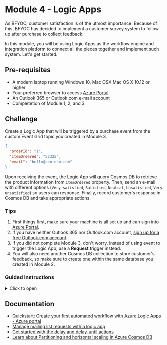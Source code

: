 # Module 4 - Logic Apps

As BFYOC, customer satisfaction is of the utmost importance. Because of this, BFYOC has decided to implement a customer survey system to follow up after purchase to collect feedback.

In this module, you will be using Logic Apps as the workflow engine and integration platform to connect all the pieces together and implement such system. Let's get started.

## Pre-requisites

* A modern laptop running Windows 10, Mac OSX Mac OS X 10.12 or higher
* Your preferred browser to access [Azure Portal](https://portal.azure.com)
* An Outlook 365 or Outlook.com e-mail account
* Completetion of Module 1, 2, and 3

## Challenge

Create a Logic App that will be triggered by a purchase event from the custom Event Grid topic you created in Module 3. 

```json
{
  "orderId": "1",
  "itemOrdered": "52325",
  "email": "hello@contoso.com"
}
```

Upon receiving the event, the Logic App will query Cosmos DB to retrieve the product information from `itemOrdered` property. Then, send an e-mail with different options (`Very satisfied`, `Satisfied`, `Neutral`, `Unsatisfied`, `Very unsatisfied`) so users can response. Finally, record customer's response in Cosmos DB and take appropriate actions.

### Tips

1. First things first, make sure your machine is all set up and can sign into [Azure Portal](https://portal.azure.com).
1. If you have neither Outlook 365 nor Outlook.com account, [sign up for a free Outlook.com account]().
1. If you did not complete Module 3, don't worry, instead of using event to trigger the Logic App, use a **Request** trigger instead.
1. You will also need another Cosmos DB collection to store customer's feedback, so make sure to create one within the same database you created in Module 2.

### Guided instructions
<!-- markdownlint-disable MD032 MD033 -->
<details><summary>Click to open</summary><p>
  
1. Navigate to [Azure Portal](https://portal.azure.com)
1. Create a new Logic App and navigate to the newly created Logic App
1. Edit on **Edit** to launch Logic App designer, select **Start from blank** on the template page
1. Select `Event Grid` from the list then select `When a resource event occurs` trigger
![Event Grid trigger](./images/event-grid-trigger.jpg)
1. Sign in with the same account you used to sign into Azure portal
1. Fill in **Subscription**, select `Microsoft.EventGrid.Topics` for **Resource Type**, and select the name you of your custom topic created in **module 3**. You may ignore "Event Type Item" selection for this execrise.
1. Before proceed any further, let's make sure the trigger works. Save the Logic App, and invoke the purchse function you created in Module 3.
```
POST http://{myFunctionEndpoint}/api/iceCreamOrder
```
1. Close the designer and refresh the Logic App to load new runs, you should see one or more (depending on how many calls you made to the purchase function) funs.
![Refresh Logic Apps](./images/refresh.jpg)
1. Once confirmed, switch back to designer by clicking the **Edit** button, and add a `Parse JSON` action by clicking **New step** and search for it.
1. Use `Data object` as the input to  **Content**.
1. The easiest way to create the schema is to generate it using a sample, simply click on **Use sample payload to generate schema**, and provide the sample from **module 3**, as shown below.
```json
{
  "orderId": "1",
  "itemOrdered": "52325",
  "email": "hello@contoso.com"
}
```
![Parse Json Schema](./images/parse-json-schema.jpg)
1. After the definition of the schema, please create a new step. To get information out of the Cosmos DB.
2. Search for `Cosmos Db` and add `Get a document` action, you will first need to create a connection to it.
3. Select `icecream` as **Database ID**, `products` as **Collection ID**, and select `itemOrdered` token as input to **DocumentId**.
4. Next, add a new action from either Outlook 365 or Outlook.com, depending on the type of account you have. The name of the action is **Send email with options**.
5. Add another `Parse JSON` action, this time, use the `Body` output from `Get a document` action as input to **Content**, and use the following sample to generate schema.
```json
{
  "id": "1",
  "flavor": "Rainbow Road",
  "price-per-scoop": 3.99
}
```
1. Use `email` token as input for **To**, `BFYOC values your feedback` as **Subject**, and `Very satisfied, Satisfied, Neutral, Unsatisfied, Very unsatisfied` for **User Options**. Then, use various tokens available to write a nice e-mail body.
![Email with options](./images/email-options.jpg)
1. Once customer selected an option, it will be captured and send back to Logic App for it to continue it's execution. Let's store it in the Cosmos DB first.
1. First Step to store this customer feedback in the Cosmos DB is to create the new container `reviews` - go to the Azrue Portal and add this container to our existing database `icecream`. Have in mind that fixed sizes are not supported via the portal and think about a partion key for your collection.  
2. After the collection is deployed we can start to add the step to the Logic App. Search and add **Cosmos - Create or update document** action.
3. Select `icecream` as **Database ID**, `reviews` as **Collection ID**, and the following JSON object as **Document** and don't forget to add your partion key to the json.
```json
{
  "id": "[Use expression editor to insert guid() expression]",
  "review": "[Selected option token]",
  "yourKey": "e.g. [Selected option token]
}
```

### What's Next?
It's up to you what action to take when there's an unhappy customer! Send them a email with coupon code, inform a team member to follow up, you decided. Explore more than [200 different products and services](https://docs.microsoft.com/connectors/) Logic Apps connects to out-of-box and build something awesome.

For example, consider adding a `Condition` action, and create a rule for when customer selected either **Unsatisfied** or **Very unsatisfied**.
![Condition builder](./images/condition-builder.jpg). In the **If true** branch, send an e-mail to BFYOC team to alert them when there's an unhappy customer.
 
</p></details>
<!-- markdownlint-disable MD032 MD033 -->

## Documentation

* [Quickstart: Create your first automated workflow with Azure Logic Apps - Azure portal](https://docs.microsoft.com/azure/logic-apps/quickstart-create-first-logic-app-workflow)
* [Manage mailing list requests with a logic app](https://docs.microsoft.com/azure/logic-apps/tutorial-process-mailing-list-subscriptions-workflow)
* [Get started with the delay and delay-until actions](https://docs.microsoft.com/azure/connectors/connectors-native-delay)
* [Learn about Partitioning and horizontal scaling in Azure Cosmos DB](https://docs.microsoft.com/en-us/azure/cosmos-db/partition-data)